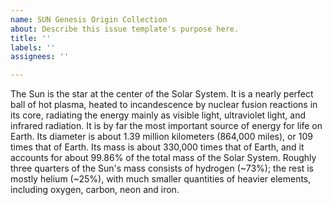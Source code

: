 ```yaml
---
name: SUN Genesis Origin Collection
about: Describe this issue template's purpose here.
title: ''
labels: ''
assignees: ''

---
```


The Sun is the star at the center of the Solar System. It is a nearly perfect ball of hot plasma, heated to incandescence by nuclear fusion reactions in its core, radiating the energy mainly as visible light, ultraviolet light, and infrared radiation. It is by far the most important source of energy for life on Earth. Its diameter is about 1.39 million kilometers (864,000 miles), or 109 times that of Earth. Its mass is about 330,000 times that of Earth, and it accounts for about 99.86% of the total mass of the Solar System. Roughly three quarters of the Sun's mass consists of hydrogen (~73%); the rest is mostly helium (~25%), with much smaller quantities of heavier elements, including oxygen, carbon, neon and iron.
